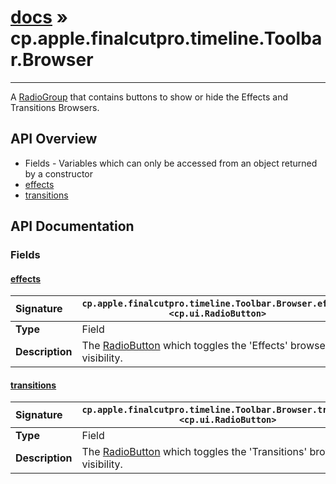 # [docs](index.md) » cp.apple.finalcutpro.timeline.Toolbar.Browser
---

A [RadioGroup](cp.ui.RadioGroup.md) that contains buttons to show or hide the Effects and Transitions Browsers.

## API Overview
* Fields - Variables which can only be accessed from an object returned by a constructor
 * [effects](#effects)
 * [transitions](#transitions)

## API Documentation

### Fields

#### [effects](#effects)
| <span style="float: left;">**Signature**</span> | <span style="float: left;">`cp.apple.finalcutpro.timeline.Toolbar.Browser.effects <cp.ui.RadioButton>` </span>                                                          |
| -----------------------------------------------------|---------------------------------------------------------------------------------------------------------|
| **Type**                                             | Field |
| **Description**                                      | The [RadioButton](cp.ui.RadioButton.md) which toggles the 'Effects' browser visibility. |

#### [transitions](#transitions)
| <span style="float: left;">**Signature**</span> | <span style="float: left;">`cp.apple.finalcutpro.timeline.Toolbar.Browser.transitions <cp.ui.RadioButton>` </span>                                                          |
| -----------------------------------------------------|---------------------------------------------------------------------------------------------------------|
| **Type**                                             | Field |
| **Description**                                      | The [RadioButton](cp.ui.RadioButton.md) which toggles the 'Transitions' browser visibility. |

